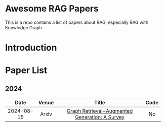# Awesome RAG Papers
This is a repo contains a list of papers about RAG, especially RAG with Knowledge Graph

# Introduction


# Paper List
## 2024
|Date|Venue|Title|Code|
|:-----:|:------:|:------------:|:----:|
| 2024-08-15 | Arxiv | [Graph Retrieval-Augmented Generation: A Survey](https://arxiv.org/abs/2408.08921)| No |
